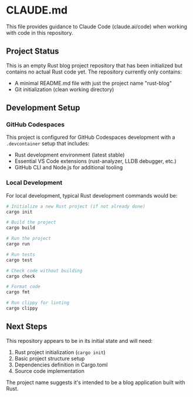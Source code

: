 # CLAUDE.md

This file provides guidance to Claude Code (claude.ai/code) when working with code in this repository.

## Project Status

This is an empty Rust blog project repository that has been initialized but contains no actual Rust code yet. The repository currently only contains:
- A minimal README.md file with just the project name "rust-blog"
- Git initialization (clean working directory)

## Development Setup

### GitHub Codespaces

This project is configured for GitHub Codespaces development with a `.devcontainer` setup that includes:
- Rust development environment (latest stable)
- Essential VS Code extensions (rust-analyzer, LLDB debugger, etc.)
- GitHub CLI and Node.js for additional tooling

### Local Development

For local development, typical Rust development commands would be:

```bash
# Initialize a new Rust project (if not already done)
cargo init

# Build the project
cargo build

# Run the project
cargo run

# Run tests
cargo test

# Check code without building
cargo check

# Format code
cargo fmt

# Run clippy for linting
cargo clippy
```

## Next Steps

This repository appears to be in its initial state and will need:
1. Rust project initialization (`cargo init`)
2. Basic project structure setup
3. Dependencies definition in Cargo.toml
4. Source code implementation

The project name suggests it's intended to be a blog application built with Rust.